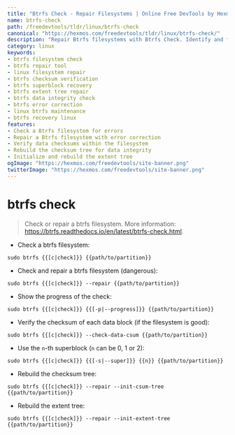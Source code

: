 ```yaml
---
title: "Btrfs Check - Repair Filesystems | Online Free DevTools by Hexmos"
name: btrfs-check
path: /freedevtools/tldr/linux/btrfs-check
canonical: "https://hexmos.com/freedevtools/tldr/linux/btrfs-check/"
description: "Repair Btrfs filesystems with Btrfs Check. Identify and fix errors, rebuild trees, and verify checksums. Free online tool, no registration required."
category: linux
keywords:
- btrfs filesystem check
- btrfs repair tool
- linux filesystem repair
- btrfs checksum verification
- btrfs superblock recovery
- btrfs extent tree repair
- btrfs data integrity check
- btrfs error correction
- linux btrfs maintenance
- btrfs recovery linux
features:
- Check a Btrfs filesystem for errors
- Repair a Btrfs filesystem with error correction
- Verify data checksums within the filesystem
- Rebuild the checksum tree for data integrity
- Initialize and rebuild the extent tree
ogImage: "https://hexmos.com/freedevtools/site-banner.png"
twitterImage: "https://hexmos.com/freedevtools/site-banner.png"
---
```


# btrfs check

> Check or repair a btrfs filesystem.
> More information: <https://btrfs.readthedocs.io/en/latest/btrfs-check.html>.

- Check a btrfs filesystem:

`sudo btrfs {{[c|check]}} {{path/to/partition}}`

- Check and repair a btrfs filesystem (dangerous):

`sudo btrfs {{[c|check]}} --repair {{path/to/partition}}`

- Show the progress of the check:

`sudo btrfs {{[c|check]}} {{[-p|--progress]}} {{path/to/partition}}`

- Verify the checksum of each data block (if the filesystem is good):

`sudo btrfs {{[c|check]}} --check-data-csum {{path/to/partition}}`

- Use the `n`-th superblock (`n` can be 0, 1 or 2):

`sudo btrfs {{[c|check]}} {{[-s|--super]}} {{n}} {{path/to/partition}}`

- Rebuild the checksum tree:

`sudo btrfs {{[c|check]}} --repair --init-csum-tree {{path/to/partition}}`

- Rebuild the extent tree:

`sudo btrfs {{[c|check]}} --repair --init-extent-tree {{path/to/partition}}`
